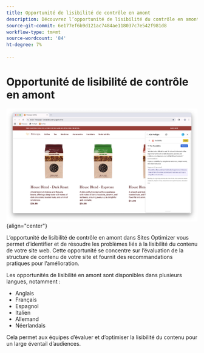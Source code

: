 ```yaml
---
title: Opportunité de lisibilité de contrôle en amont
description: Découvrez l’opportunité de lisibilité du contrôle en amont dans Sites Optimizer.
source-git-commit: 6e177ef6b9d121ac7484ae118037c7e542f981d8
workflow-type: tm+mt
source-wordcount: '84'
ht-degree: 7%

---
```



# Opportunité de lisibilité de contrôle en amont

![Opportunité de lisibilité du contrôle en amont](./assets/readability/hero.png){align="center"}

L’opportunité de lisibilité de contrôle en amont dans Sites Optimizer vous permet d’identifier et de résoudre les problèmes liés à la lisibilité du contenu de votre site web. Cette opportunité se concentre sur l’évaluation de la structure de contenu de votre site et fournit des recommandations pratiques pour l’amélioration.

Les opportunités de lisibilité en amont sont disponibles dans plusieurs langues, notamment :

* Anglais
* Français
* Espagnol
* Italien
* Allemand
* Néerlandais

Cela permet aux équipes d’évaluer et d’optimiser la lisibilité du contenu pour un large éventail d’audiences.
